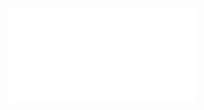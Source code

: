 
![EDAPredictiveMaintenancedataset2.html]("https://dhanow.github.io/ggplot2/../docs/EDAPredictiveMaintenancedataset2.html) 
